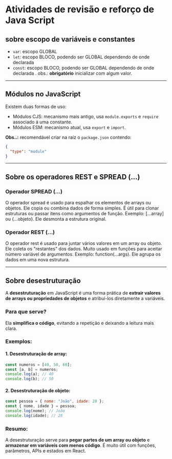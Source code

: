 # Atividades de revisão e reforço de Java Script

## sobre escopo de variáveis e constantes

- `var`: escopo GLOBAL
- `let`: escopo BLOCO, podendo ser GLOBAL dependendo de onde declarada
- `const`: escopo BLOCO, podendo ser GLOBAL dependendo de onde declarada . obs.:
  **obrigatório** inicializar com algum valor.

---

## Módulos no JavaScript

Existem duas formas de uso:

- Módulos CJS: mecanismo mais antigo, usa `module.exports` e `require` associado á uma constante.
- Módulos ESM: mecanismo atual, usa `export` e `import`.

**Obs..:** recomendável criar na raíz o `package.json` contendo:

```json
{
  "type": "module"
}
```

---

## Sobre os operadores REST e SPREAD (...)

### Operador SPREAD (...)

O operador spread é usado para espalhar os elementos de arrays ou objetos. Ele copia ou combina dados de forma simples. É útil para clonar estruturas ou passar itens como argumentos de função. Exemplo: [...array] ou {...objeto}. Ele desmonta a estrutura original.

### Operador REST (...)

O operador rest é usado para juntar vários valores em um array ou objeto. Ele coleta os "restantes" dos dados. Muito usado em funções para aceitar número variável de argumentos. Exemplo: function(...args). Ele agrupa os dados em uma nova estrutura.

---

## Sobre desestruturação

A **desestruturação** em JavaScript é uma forma prática de **extrair valores de arrays ou propriedades de objetos** e atribuí-los diretamente a variáveis.

### Para que serve?

Ela **simplifica o código**, evitando a repetição e deixando a leitura mais clara.

### Exemplos:

#### 1. Desestruturação de array:

```js
const numeros = [40, 50, 60];
const [a, b] = numeros;
console.log(a); // 40
console.log(b); // 50
```

#### 2. Desestruturação de objeto:

```js
const pessoa = { nome: "João", idade: 28 };
const { nome, idade } = pessoa;
console.log(nome); // João
console.log(idade); // 28
```

### Resumo:

A desestruturação serve para **pegar partes de um array ou objeto** e **armazenar em variáveis com menos código**. É muito útil com funções, parâmetros, APIs e estados em React.
